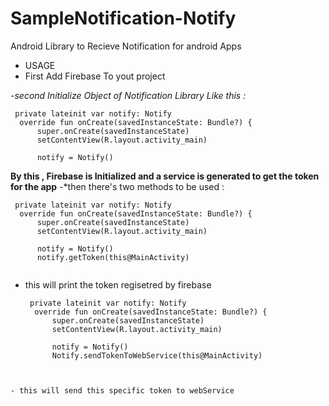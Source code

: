 # SampleNotification-Notify
Android Library to Recieve Notification for android Apps
 - USAGE 
 - First Add Firebase To yout project 
 
 -*second Initialize Object of Notification Library Like this :*
  
  ```
   private lateinit var notify: Notify
    override fun onCreate(savedInstanceState: Bundle?) {
        super.onCreate(savedInstanceState)
        setContentView(R.layout.activity_main)

        notify = Notify()
```

**By this , Firebase is Initialized and a service is generated to get the token for the app**
-*then there's two methods to be used :
  ```
   private lateinit var notify: Notify
    override fun onCreate(savedInstanceState: Bundle?) {
        super.onCreate(savedInstanceState)
        setContentView(R.layout.activity_main)

        notify = Notify()
        notify.getToken(this@MainActivity)
        
```
- this will print the token regisetred by firebase 

  ```
   private lateinit var notify: Notify
    override fun onCreate(savedInstanceState: Bundle?) {
        super.onCreate(savedInstanceState)
        setContentView(R.layout.activity_main)

        notify = Notify()
        Notify.sendTokenToWebService(this@MainActivity)
        
```

- this will send this specific token to webService
